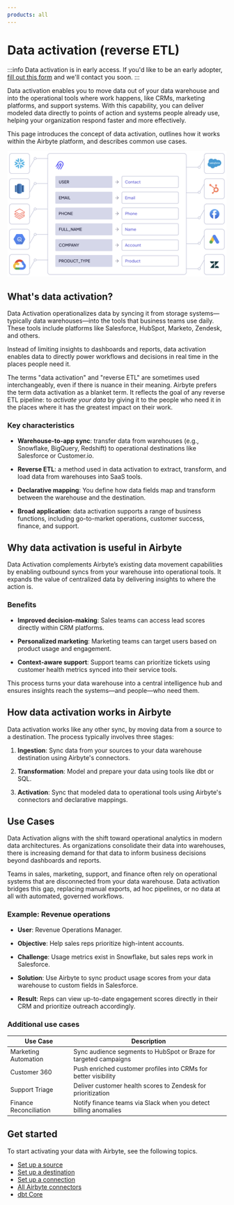 ```yaml
---
products: all
---
```


# Data activation (reverse ETL)

:::info
Data activation is in early access. If you'd like to be an early adopter, [fill out this form](https://form.typeform.com/to/tupSnN3D) and we'll contact you soon.
:::

Data activation enables you to move data out of your data warehouse and into the operational tools where work happens, like CRMs, marketing platforms, and support systems. With this capability, you can deliver modeled data directly to points of action and systems people already use, helping your organization respond faster and more effectively.

This page introduces the concept of data activation, outlines how it works within the Airbyte platform, and describes common use cases.

![Conceptual diagram showing data moving from a source, fields being mapped, and then moving to a destination](assets/data-activation-concept.png)

## What's data activation?

Data Activation operationalizes data by syncing it from storage systems&mdash;typically data warehouses&mdash;into the tools that business teams use daily. These tools include platforms like Salesforce, HubSpot, Marketo, Zendesk, and others.

Instead of limiting insights to dashboards and reports, data activation enables data to directly power workflows and decisions in real time in the places people need it.

The terms "data activation" and "reverse ETL" are sometimes used interchangeably, even if there is nuance in their meaning. Airbyte prefers the term data activation as a blanket term. It reflects the goal of any reverse ETL pipeline: to _activate your data_ by giving it to the people who need it in the places where it has the greatest impact on their work.

### Key characteristics

- **Warehouse-to-app sync**: transfer data from warehouses (e.g., Snowflake, BigQuery, Redshift) to operational destinations like Salesforce or Customer.io.

- **Reverse ETL**: a method used in data activation to extract, transform, and load data from warehouses into SaaS tools.

- **Declarative mapping**: You define how data fields map and transform between the warehouse and the destination.

- **Broad application**: data activation supports a range of business functions, including go-to-market operations, customer success, finance, and support.

## Why data activation is useful in Airbyte

Data Activation complements Airbyte’s existing data movement capabilities by enabling outbound syncs from your warehouse into operational tools. It expands the value of centralized data by delivering insights to where the action is.

### Benefits

- **Improved decision-making**: Sales teams can access lead scores directly within CRM platforms.

- **Personalized marketing**: Marketing teams can target users based on product usage and engagement.

- **Context-aware support**: Support teams can prioritize tickets using customer health metrics synced into their service tools.

This process turns your data warehouse into a central intelligence hub and ensures insights reach the systems—and people—who need them.

## How data activation works in Airbyte

Data activation works like any other sync, by moving data from a source to a destination. The process typically involves three stages:

1. **Ingestion**: Sync data from your sources to your data warehouse destination using Airbyte's connectors.

2. **Transformation**: Model and prepare your data using tools like dbt or SQL.

3. **Activation**: Sync that modeled data to operational tools using Airbyte's connectors and declarative mappings.

## Use Cases

Data Activation aligns with the shift toward operational analytics in modern data architectures. As organizations consolidate their data into warehouses, there is increasing demand for that data to inform business decisions beyond dashboards and reports.

Teams in sales, marketing, support, and finance often rely on operational systems that are disconnected from your data warehouse. Data activation bridges this gap, replacing manual exports, ad hoc pipelines, or no data at all with automated, governed workflows.

### Example: Revenue operations

- **User**: Revenue Operations Manager.

- **Objective**: Help sales reps prioritize high-intent accounts.

- **Challenge**: Usage metrics exist in Snowflake, but sales reps work in Salesforce.

- **Solution**: Use Airbyte to sync product usage scores from your data warehouse to custom fields in Salesforce.

- **Result**: Reps can view up-to-date engagement scores directly in their CRM and prioritize outreach accordingly.

### Additional use cases

| Use Case               | Description                                                       |
| ---------------------- | ----------------------------------------------------------------- |
| Marketing Automation   | Sync audience segments to HubSpot or Braze for targeted campaigns |
| Customer 360           | Push enriched customer profiles into CRMs for better visibility    |
| Support Triage         | Deliver customer health scores to Zendesk for prioritization      |
| Finance Reconciliation | Notify finance teams via Slack when you detect billing anomalies   |

## Get started

To start activating your data with Airbyte, see the following topics.

- [Set up a source](../using-airbyte/getting-started/add-a-source)
- [Set up a destination](../using-airbyte/getting-started/add-a-destination)
- [Set up a connection](add-connection)
- [All Airbyte connectors](/integrations)
- [dbt Core](https://www.getdbt.com/)
